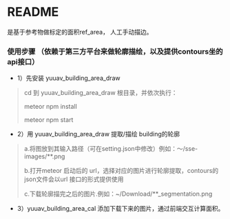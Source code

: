 # README 
是基于参考物做标定的面积ref_area， 人工手动描边。

### 使用步骤 （依赖于第三方平台来做轮廓描绘，以及提供contours坐的api接口）
* 1）先安装 yuuav_building_area_draw
> cd 到 yuuav_building_area_draw 根目录，并依次执行：
> 
> meteor npm install
>
> meteor npm start
>
* 2）用 yuuav_building_area_draw 提取/描绘 building的轮廓
> a.将图放到其输入路径（可在setting.json中修改）例如：～/sse-images/**.png
>
> b.打开meteor 启动后的 url，选择对应的图片进行轮廓提取，contours的json文件会以url 接口的形式提供使用
>
> c.下载轮廓描完之后的图片.例如：~/Download/**_segmentation.png
>
* 3）yuuav_building_area_cal 添加下载下来的图片，通过前端交互计算面积。
